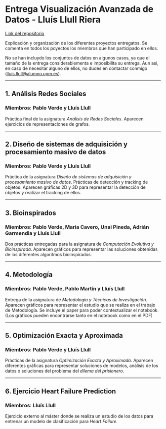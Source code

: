 # Entrega Visualización Avanzada de Datos - Lluís Llull Riera

[Link del repositorio](https://github.com/llull179/EntregaVisualizacionAvanzadaDatos)

Explicación y organización de los diferentes proyectos entregatos. Se comenta en todos los poyectos los miembros que han participado en ellos.

No se han incluydo los conjuntos de datos en algunos casos, ya que el tamaño de la entrega considerablementa e imposibilita su entrega. Aun así, en caso de necesitar alguno de ellos, no dudes en contactar conmigo (lluis.llull@alumno.upm.es).

---

## 1. Análisis Redes Sociales
### Miembros: Pablo Verde y Lluís Llull
Práctica final de la asignatura *Análisis de Redes Sociales*. Aparecen ejercicios de representaciones de grafos.

---

## 2. Diseño de sistemas de adquisición y procesamiento masivo de datos
### Miembros: Pablo Verde y Lluís Llull
Práctica de la asignatura *Diseño de sistemas de adquisición y procesamiento masivo de datos*. Prácticas de detección y tracking de objetos. Aparecen gráficas 2D y 3D para representar la detección de objetos y realizar el tracking de ellos.

---

## 3. Bioinspirados
### Miembros: Pablo Verde, Maria Cavero, Unai Pineda, Adrián Garmendia y Lluís Llull
Dos prácticas entregadas para la asignatura de *Computación Evolutiva y Bioinspirada*. Aparecen gráficos para representar las soluciones obtenidas de los diferentes algoritmos bioinspirados.

---

## 4. Metodología
### Miembros: Pablo Verde, Pablo Martín y Lluís Llull
Entrega de la asignatura de *Metodología y Técnicas de Investigación*. Aparecen gráficos para representar el estudio que se realiza en el trabajo de Metodología. Se incluye el paper para poder contextualizar el notebook. (Los gráficos pueden encontrarse tanto en el notebook como en el PDF)

---

## 5. Optimización Exacta y Aproximada
### Miembros: Pablo Verde y Lluís Llull
Prácticas de la asignatura *Optimización Exacta y Aproximada*. Aparecen diferentes gráficas para representar soluciones de modelos, análisis de los datos o soluciones del problema del *dilema del prisionero*.

---

## 6. Ejercicio Heart Failure Prediction
### Miembros: Lluís Llull
Ejercicio externo al máster donde se realiza un estudio de los datos para entrenar un modelo de clasificación para *Heart Failure*.

